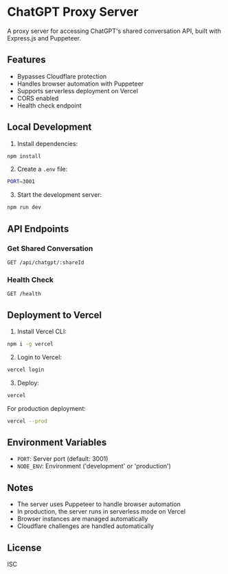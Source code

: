 # ChatGPT Proxy Server

A proxy server for accessing ChatGPT's shared conversation API, built with Express.js and Puppeteer.

## Features

- Bypasses Cloudflare protection
- Handles browser automation with Puppeteer
- Supports serverless deployment on Vercel
- CORS enabled
- Health check endpoint

## Local Development

1. Install dependencies:
```bash
npm install
```

2. Create a `.env` file:
```bash
PORT=3001
```

3. Start the development server:
```bash
npm run dev
```

## API Endpoints

### Get Shared Conversation
```
GET /api/chatgpt/:shareId
```

### Health Check
```
GET /health
```

## Deployment to Vercel

1. Install Vercel CLI:
```bash
npm i -g vercel
```

2. Login to Vercel:
```bash
vercel login
```

3. Deploy:
```bash
vercel
```

For production deployment:
```bash
vercel --prod
```

## Environment Variables

- `PORT`: Server port (default: 3001)
- `NODE_ENV`: Environment ('development' or 'production')

## Notes

- The server uses Puppeteer to handle browser automation
- In production, the server runs in serverless mode on Vercel
- Browser instances are managed automatically
- Cloudflare challenges are handled automatically

## License

ISC
